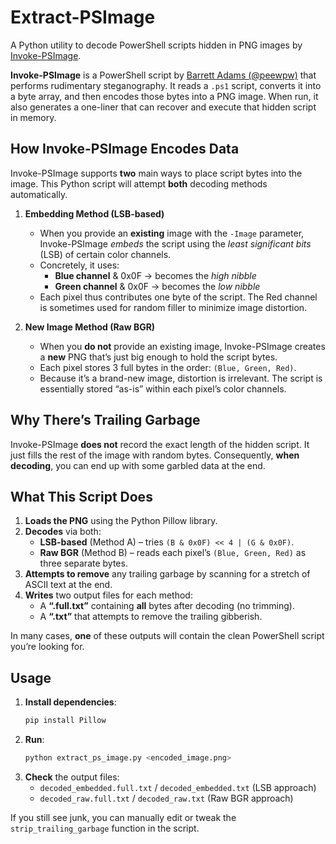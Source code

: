# Extract-PSImage

A Python utility to decode PowerShell scripts hidden in PNG images by [Invoke-PSImage](https://github.com/peewpw/Invoke-PSImage).

**Invoke-PSImage** is a PowerShell script by [Barrett Adams (@peewpw)](https://twitter.com/peewpw) that performs rudimentary steganography. It reads a `.ps1` script, converts it into a byte array, and then encodes those bytes into a PNG image. When run, it also generates a one-liner that can recover and execute that hidden script in memory.

## How Invoke-PSImage Encodes Data

Invoke-PSImage supports **two** main ways to place script bytes into the image. This Python script will attempt **both** decoding methods automatically.

1. **Embedding Method (LSB-based)**  
   - When you provide an **existing** image with the `-Image` parameter, Invoke-PSImage *embeds* the script using the *least significant bits* (LSB) of certain color channels.  
   - Concretely, it uses:
     - **Blue channel** & 0x0F → becomes the *high nibble*  
     - **Green channel** & 0x0F → becomes the *low nibble*  
   - Each pixel thus contributes one byte of the script. The Red channel is sometimes used for random filler to minimize image distortion.

2. **New Image Method (Raw BGR)**  
   - When you **do not** provide an existing image, Invoke-PSImage creates a **new** PNG that’s just big enough to hold the script bytes.  
   - Each pixel stores 3 full bytes in the order: `(Blue, Green, Red)`.  
   - Because it’s a brand-new image, distortion is irrelevant. The script is essentially stored “as-is” within each pixel’s color channels.

## Why There’s Trailing Garbage

Invoke-PSImage **does not** record the exact length of the hidden script. It just fills the rest of the image with random bytes. Consequently, **when decoding**, you can end up with some garbled data at the end.

## What This Script Does

1. **Loads the PNG** using the Python Pillow library.  
2. **Decodes** via both:
   - **LSB-based** (Method A) – tries `(B & 0x0F) << 4 | (G & 0x0F)`.  
   - **Raw BGR** (Method B) – reads each pixel’s `(Blue, Green, Red)` as three separate bytes.  
3. **Attempts to remove** any trailing garbage by scanning for a stretch of ASCII text at the end.  
4. **Writes** two output files for each method:
   - A **“.full.txt”** containing **all** bytes after decoding (no trimming).  
   - A **“.txt”** that attempts to remove the trailing gibberish.  

In many cases, **one** of these outputs will contain the clean PowerShell script you’re looking for.

## Usage

1. **Install dependencies**:  
   ```bash
   pip install Pillow
   ```
2. **Run**:  
   ```bash
   python extract_ps_image.py <encoded_image.png>
   ```
3. **Check** the output files:  
   - `decoded_embedded.full.txt` / `decoded_embedded.txt` (LSB approach)  
   - `decoded_raw.full.txt` / `decoded_raw.txt` (Raw BGR approach)

If you still see junk, you can manually edit or tweak the `strip_trailing_garbage` function in the script.
